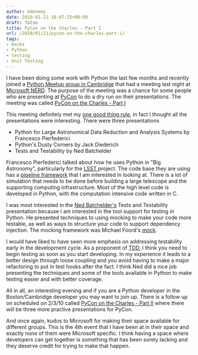 ```yaml
---
author: mdenomy
date: 2010-01-21 16:47:25+00:00
draft: false
title: PyCon on the Charles - Part I
url: /2010/01/21/pycon-on-the-charles-part-i/
tags:
- mocks
- Python
- testing
- Unit Testing
---
```


I have been doing some work with Python the last few months and recently joined a [Python Meetup group in Cambridge](http://python.meetup.com/181/) that had a meeting last night at [Microsoft NERD](http://microsoftcambridge.com/Default.aspx).  The purpose of the meeting was a chance for some people who are presenting at [PyCon](http://us.pycon.org/2010/about/) to do a dry run on their presentations.  The meeting was called [PyCon on the Charles - Part I](http://python.meetup.com/181/calendar/12189514/) 


This meeting definitely met my [one good thing rule](http://mdenomy.wordpress.com/2009/12/10/one-good-thing/), in fact I thought all the presentations were interesting.  There were three presentations

* Python for Large Astronomical Data Reduction and Analysis Systems by Francesco Pierfederici
* Python's Dusty Corners by Jack Diederich
* Tests and Testability by Ned Batchelder 


Francesco Pierfederici talked about how he uses Python in "Big Astronomy", particularly for the [LSST ](http://www.lsst.org/lsst)project.  The code base they are using has a [pipeline framework](http://lsstdev.ncsa.uiuc.edu/trac/wiki/PipelineFramework) that I am interested in looking at.  There is a lot of simulation that needs to be done before building a large telescope and the supporting computing infrastructure.  Most of the high level code is developed in Python, with the computation intensive code written in C.

I was most interested in the [Ned Batchelder's](http://nedbatchelder.com/) Tests and Testability presentation because I am interested in the tool support for testing in Python.  He presented techniques to using mocking to make your code more testable, as well as ways to structure your code to support dependency injection.  The mocking framework was Michael Foord's [mock](http://www.voidspace.org.uk/python/mock/).  

I would have liked to have seen more emphasis on addressing testability early in the development cycle.  As a proponent of [TDD](http://en.wikipedia.org/wiki/Test-driven_development), I think you need to begin testing as soon as you start developing.  In my experience it leads to a better design through loose coupling and you avoid having to make a major refactoring to put in test hooks after the fact.  I think Ned did a nice job presenting the techniques and some of the tools available in Python to make testing easier and with better coverage.

All in all, an interesting evening and if you are a Python developer in the Boston/Cambridge developer you may want to join up.  There is a follow up on scheduled on 2/3/10 called [PyCon on the Charles - Part II](http://python.meetup.com/181/calendar/12189588/) where there will be three more practive presentations for PyCon.

And once again, kudos to Microsoft for making their space available for different groups.  This is the 4th event that I have been at in their space and exactly none of them were Microsoft specific.  I think having a space where developers can get together is something that has been sorely lacking and they deserve credit for trying to make that happen.

